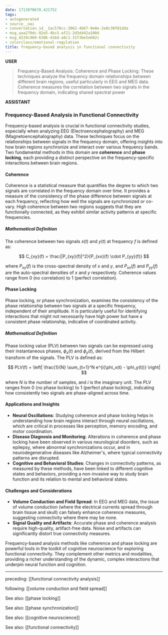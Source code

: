 ```yaml
---
date: 1713970678.421752
tags:
- autogenerated
- source__oai
- conversation_id__1ac578cc-2062-4b67-9e0e-2e0c30f81dda
- msg_aaa270dc-02e5-4bc5-af21-2d3d442a100d
- msg_d229c969-630b-416d-a8c1-31f3be5e602c
- colorclass/emotional-regulation
title: frequency-based analysis in functional connectivity
---
```


**USER**

> Frequency-Based Analysis:
Coherence and Phase Locking: These techniques analyze the frequency domain relationships between different brain regions, useful particularly in EEG and MEG data. Coherence measures the correlation between two signals in the frequency domain, indicating shared spectral power


**ASSISTANT**

### Frequency-Based Analysis in Functional Connectivity

Frequency-based analysis is crucial in functional connectivity studies, especially when analyzing EEG (Electroencephalography) and MEG (Magnetoencephalography) data. These techniques focus on the relationships between signals in the frequency domain, offering insights into how brain regions synchronize and interact over various frequency bands. Two fundamental methods in this domain are **coherence** and **phase locking**, each providing a distinct perspective on the frequency-specific interactions between brain regions.

#### Coherence

Coherence is a statistical measure that quantifies the degree to which two signals are correlated in the frequency domain over time. It provides a measure of the consistency of the phase difference between signals at each frequency, reflecting how well the signals are synchronized or co-vary. High coherence between two regions suggests that they are functionally connected, as they exhibit similar activity patterns at specific frequencies.

##### Mathematical Definition

The coherence between two signals $x(t)$ and $y(t)$ at frequency $f$ is defined as:

$$
C_{xy}(f) = \frac{|P_{xy}(f)|^2}{P_{xx}(f) \cdot P_{yy}(f)}
$$

where $P_{xy}(f)$ is the cross-spectral density of $x$ and $y$, and $P_{xx}(f)$ and $P_{yy}(f)$ are the auto-spectral densities of $x$ and $y$ respectively. Coherence values range from 0 (no correlation) to 1 (perfect correlation).

#### Phase Locking

Phase locking, or phase synchronization, examines the consistency of the phase relationship between two signals at a specific frequency, independent of their amplitude. It is particularly useful for identifying interactions that might not necessarily have high power but have a consistent phase relationship, indicative of coordinated activity.

##### Mathematical Definition

Phase locking value (PLV) between two signals can be expressed using their instantaneous phases, $\phi_x(t)$ and $\phi_y(t)$, derived from the Hilbert transform of the signals. The PLV is defined as:

$$
PLV(f) = \left| \frac{1}{N} \sum_{t=1}^N e^{i(\phi_x(t) - \phi_y(t))} \right|
$$

where $N$ is the number of samples, and $i$ is the imaginary unit. The PLV ranges from 0 (no phase locking) to 1 (perfect phase locking), indicating how consistently two signals are phase-aligned across time.

#### Applications and Insights

- **Neural Oscillations**: Studying coherence and phase locking helps in understanding how brain regions interact through neural oscillations, which are critical in processes like perception, memory encoding, and motor coordination.
- **Disease Diagnosis and Monitoring**: Alterations in coherence and phase locking have been observed in various neurological disorders, such as epilepsy, where abnormal synchronizations occur, and in neurodegenerative diseases like Alzheimer's, where typical connectivity patterns are disrupted.
- **Cognitive and Behavioral Studies**: Changes in connectivity patterns, as measured by these methods, have been linked to different cognitive states and behaviors, providing a non-invasive way to study brain function and its relation to mental and behavioral states.

#### Challenges and Considerations

- **Volume Conduction and Field Spread**: In EEG and MEG data, the issue of volume conduction (where the electrical currents spread through brain tissue and skull) can falsely enhance coherence measures, suggesting connectivity where there may be none.
- **Signal Quality and Artifacts**: Accurate phase and coherence analysis require high-quality, artifact-free data. Noise and artifacts can significantly distort true connectivity measures.

Frequency-based analysis methods like coherence and phase locking are powerful tools in the toolkit of cognitive neuroscience for exploring functional connectivity. They complement other metrics and modalities, providing a richer understanding of the dynamic, complex interactions that underpin neural function and cognition.


---

preceding: [[functional connectivity analysis]]  


following: [[volume conduction and field spread]]

See also: [[phase locking]]


See also: [[phase synchronization]]


See also: [[cognitive neuroscience]]


See also: [[functional connectivity]]
